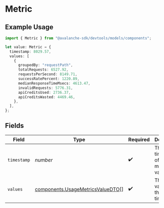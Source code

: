 # Metric

## Example Usage

```typescript
import { Metric } from "@avalanche-sdk/devtools/models/components";

let value: Metric = {
  timestamp: 8029.57,
  values: [
    {
      groupedBy: "requestPath",
      totalRequests: 6527.92,
      requestsPerSecond: 8149.71,
      successRatePercent: 1220.89,
      medianResponseTimeMsecs: 4613.47,
      invalidRequests: 5776.31,
      apiCreditsUsed: 2736.37,
      apiCreditsWasted: 4469.46,
    },
  ],
};
```

## Fields

| Field                                                                                | Type                                                                                 | Required                                                                             | Description                                                                          |
| ------------------------------------------------------------------------------------ | ------------------------------------------------------------------------------------ | ------------------------------------------------------------------------------------ | ------------------------------------------------------------------------------------ |
| `timestamp`                                                                          | *number*                                                                             | :heavy_check_mark:                                                                   | The timestamp of the metrics value                                                   |
| `values`                                                                             | [components.UsageMetricsValueDTO](../../models/components/usagemetricsvaluedto.md)[] | :heavy_check_mark:                                                                   | The metrics values for the timestamp                                                 |